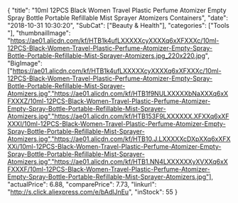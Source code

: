 {
	"title": "10ml 12PCS Black Women Travel Plastic Perfume Atomizer Empty Spray Bottle Portable Refillable Mist Sprayer Atomizers Containers",
	"date": "2018-10-31 10:30:20",
	"SubCat": ["Beauty & Health"],
	"categories": ["Tools "],
	"thumbnailImage": "https://ae01.alicdn.com/kf/HTB1k4ufLXXXXXcyXXXXq6xXFXXXc/10ml-12PCS-Black-Women-Travel-Plastic-Perfume-Atomizer-Empty-Spray-Bottle-Portable-Refillable-Mist-Sprayer-Atomizers.jpg_220x220.jpg",
	"BigImage": ["https://ae01.alicdn.com/kf/HTB1k4ufLXXXXXcyXXXXq6xXFXXXc/10ml-12PCS-Black-Women-Travel-Plastic-Perfume-Atomizer-Empty-Spray-Bottle-Portable-Refillable-Mist-Sprayer-Atomizers.jpg","https://ae01.alicdn.com/kf/HTB1f9NULXXXXXbNaXXXq6xXFXXXZ/10ml-12PCS-Black-Women-Travel-Plastic-Perfume-Atomizer-Empty-Spray-Bottle-Portable-Refillable-Mist-Sprayer-Atomizers.jpg","https://ae01.alicdn.com/kf/HTB153F9LXXXXXX.XFXXq6xXFXXXI/10ml-12PCS-Black-Women-Travel-Plastic-Perfume-Atomizer-Empty-Spray-Bottle-Portable-Refillable-Mist-Sprayer-Atomizers.jpg","https://ae01.alicdn.com/kf/HTB10.J.LXXXXXcDXpXXq6xXFXXXi/10ml-12PCS-Black-Women-Travel-Plastic-Perfume-Atomizer-Empty-Spray-Bottle-Portable-Refillable-Mist-Sprayer-Atomizers.jpg","https://ae01.alicdn.com/kf/HTB1.NN4LXXXXXXyXVXXq6xXFXXXF/10ml-12PCS-Black-Women-Travel-Plastic-Perfume-Atomizer-Empty-Spray-Bottle-Portable-Refillable-Mist-Sprayer-Atomizers.jpg"],
	"actualPrice": 6.88,
	"comparePrice": 7.73,
	"linkurl": "http://s.click.aliexpress.com/e/bAdlJnEu",
	"inStock": 55
}

